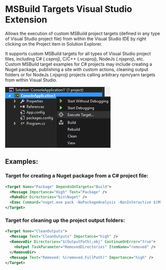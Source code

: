 # MSBuild Targets Visual Studio Extension

Allows the execution of custom MSBuild project targets (defined in any type of Visual Studio project file) from within the Visual Studio IDE by right clicking on the Project item in Solution Explorer.

It supports custom MSBuild targets for all types of Visual Studio project files, including C# (.csproj), C/C++ (.vcxproj), NodeJs (.njsproj), etc. Custom MSBuild target examples for C# projects may include creating a Nuget package, publishing a site with custom actions, cleaning output folders or for NodeJs (.njsproj) projects calling arbitrary npm/yarn targets from within Visual Studio.

![img2](img2.png)

## Examples:

### Target for creating a Nuget package from a C# project file:
```xml
<Target Name="Package" DependsOnTargets="Build">
  <Message Importance="High" Text="Package" />
  <MakeDir Directories="bin\Nuget" />
  <Exec Command="nuget.exe pack -NoPackageAnalysis -NonInteractive $(MSBuildProjectName).csproj" />
</Target>
```

### Target for cleaning up the project output folders:
```xml
<Target Name="CleanOutputs">
  <Message Text="CleanOutputs" Importance="high" />
  <RemoveDir Directories="$(OutputPath);obj" ContinueOnError="true">
    <Output TaskParameter="RemovedDirectories" ItemName="removed" />
  </RemoveDir>
  <Message Text="Removed: %(removed.FullPath)" Importance="high" />
</Target>
```



